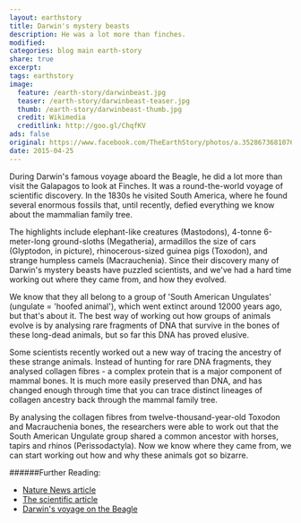 ```yaml
---
layout: earthstory
title: Darwin's mystery beasts
description: He was a lot more than finches.
modified:
categories: blog main earth-story
share: true
excerpt:
tags: earthstory
image:
  feature: /earth-story/darwinbeast.jpg
  teaser: /earth-story/darwinbeast-teaser.jpg
  thumb: /earth-story/darwinbeast-thumb.jpg
  credit: Wikimedia
  creditlink: http://goo.gl/ChqfKV
ads: false
original: https://www.facebook.com/TheEarthStory/photos/a.352867368107647.80532.352857924775258/865999160127796/
date: 2015-04-25
---
```


During Darwin's famous voyage aboard the Beagle, he did a lot more than visit the Galapagos to look at Finches. It was a round-the-world voyage of scientific discovery. In the 1830s he visited South America, where he found several enormous fossils that, until recently, defied everything we know about the mammalian family tree.

The highlights include elephant-like creatures (Mastodons), 4-tonne 6-meter-long ground-sloths (Megatheria), armadillos the size of cars (Glyptodon, in picture), rhinocerous-sized guinea pigs (Toxodon), and strange humpless camels (Macrauchenia). Since their discovery many of Darwin's mystery beasts have puzzled scientists, and we've had a hard time working out where they came from, and how they evolved.

We know that they all belong to a group of 'South American Ungulates' (ungulate = 'hoofed animal'), which went extinct around 12000 years ago, but that's about it. The best way of working out how groups of animals evolve is by analysing rare fragments of DNA that survive in the bones of these long-dead animals, but so far this DNA has proved elusive.

Some scientists recently worked out a new way of tracing the ancestry of these strange animals. Instead of hunting for rare DNA fragments, they analysed collagen fibres - a complex protein that is a major component of mammal bones. It is much more easily preserved than DNA, and has changed enough through time that you can trace distinct lineages of collagen ancestry back through the mammal family tree.

By analysing the collagen fibres from twelve-thousand-year-old Toxodon and Macrauchenia bones, the researchers were able to work out that the South American Ungulate group shared a common ancestor with horses, tapirs and rhinos (Perissodactyla). Now we know where they came from, we can start working out how and why these animals got so bizarre.

######Further Reading:
* [Nature News article](http://goo.gl/OLNZU1)
* [The scientific article](http://goo.gl/kisEyo)
* [Darwin's voyage on the Beagle](http://goo.gl/JNeLuy)
